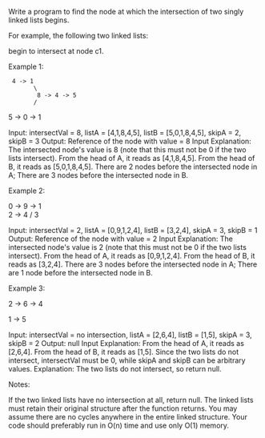 Write a program to find the node at which the intersection of two singly linked lists begins.

For example, the following two linked lists:

begin to intersect at node c1.

 

Example 1:

   	 4 -> 1
   		   \
      	    8 -> 4 -> 5
      	   / 
5 -> 0 -> 1


Input: intersectVal = 8, listA = [4,1,8,4,5], listB = [5,0,1,8,4,5], skipA = 2, skipB = 3
Output: Reference of the node with value = 8
Input Explanation: The intersected node's value is 8 (note that this must not be 0 if the two lists intersect). From the head of A, it reads as [4,1,8,4,5]. From the head of B, it reads as [5,0,1,8,4,5]. There are 2 nodes before the intersected node in A; There are 3 nodes before the intersected node in B.

 

Example 2:

0 -> 9 -> 1
		   \
		    2 -> 4
		   /
		  3

Input: intersectVal = 2, listA = [0,9,1,2,4], listB = [3,2,4], skipA = 3, skipB = 1
Output: Reference of the node with value = 2
Input Explanation: The intersected node's value is 2 (note that this must not be 0 if the two lists intersect). From the head of A, it reads as [0,9,1,2,4]. From the head of B, it reads as [3,2,4]. There are 3 nodes before the intersected node in A; There are 1 node before the intersected node in B.

 

Example 3:

2 -> 6 -> 4

1 -> 5

Input: intersectVal = no intersection, listA = [2,6,4], listB = [1,5], skipA = 3, skipB = 2
Output: null
Input Explanation: From the head of A, it reads as [2,6,4]. From the head of B, it reads as [1,5]. Since the two lists do not intersect, intersectVal must be 0, while skipA and skipB can be arbitrary values.
Explanation: The two lists do not intersect, so return null.

 

Notes:

   If the two linked lists have no intersection at all, return null.
    The linked lists must retain their original structure after the function returns.
    You may assume there are no cycles anywhere in the entire linked structure.
    Your code should preferably run in O(n) time and use only O(1) memory.

